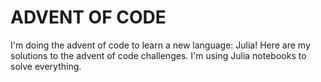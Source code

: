 # ADVENT OF CODE
I'm doing the advent of code to learn a new language: Julia! Here are my solutions to the advent of code challenges. I'm using Julia notebooks to solve everything.
